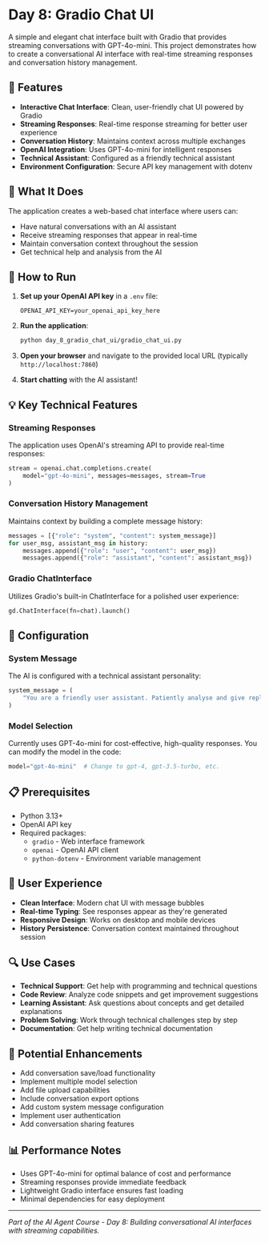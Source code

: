 # Day 8: Gradio Chat UI

A simple and elegant chat interface built with Gradio that provides streaming conversations with GPT-4o-mini. This project demonstrates how to create a conversational AI interface with real-time streaming responses and conversation history management.

## 🌟 Features

- **Interactive Chat Interface**: Clean, user-friendly chat UI powered by Gradio
- **Streaming Responses**: Real-time response streaming for better user experience
- **Conversation History**: Maintains context across multiple exchanges
- **OpenAI Integration**: Uses GPT-4o-mini for intelligent responses
- **Technical Assistant**: Configured as a friendly technical assistant
- **Environment Configuration**: Secure API key management with dotenv

## 🎯 What It Does

The application creates a web-based chat interface where users can:
- Have natural conversations with an AI assistant
- Receive streaming responses that appear in real-time
- Maintain conversation context throughout the session
- Get technical help and analysis from the AI

## 🚀 How to Run

1. **Set up your OpenAI API key** in a `.env` file:
   ```
   OPENAI_API_KEY=your_openai_api_key_here
   ```

2. **Run the application**:
   ```bash
   python day_8_gradio_chat_ui/gradio_chat_ui.py
   ```

3. **Open your browser** and navigate to the provided local URL (typically `http://localhost:7860`)

4. **Start chatting** with the AI assistant!

## 💡 Key Technical Features

### Streaming Responses
The application uses OpenAI's streaming API to provide real-time responses:
```python
stream = openai.chat.completions.create(
    model="gpt-4o-mini", messages=messages, stream=True
)
```

### Conversation History Management
Maintains context by building a complete message history:
```python
messages = [{"role": "system", "content": system_message}]
for user_msg, assistant_msg in history:
    messages.append({"role": "user", "content": user_msg})
    messages.append({"role": "assistant", "content": assistant_msg})
```

### Gradio ChatInterface
Utilizes Gradio's built-in ChatInterface for a polished user experience:
```python
gd.ChatInterface(fn=chat).launch()
```

## 🔧 Configuration

### System Message
The AI is configured with a technical assistant personality:
```python
system_message = (
    "You are a friendly user assistant. Patiently analyse and give reply technically."
)
```

### Model Selection
Currently uses GPT-4o-mini for cost-effective, high-quality responses. You can modify the model in the code:
```python
model="gpt-4o-mini"  # Change to gpt-4, gpt-3.5-turbo, etc.
```

## 📋 Prerequisites

- Python 3.13+
- OpenAI API key
- Required packages:
  - `gradio` - Web interface framework
  - `openai` - OpenAI API client
  - `python-dotenv` - Environment variable management

## 🎨 User Experience

- **Clean Interface**: Modern chat UI with message bubbles
- **Real-time Typing**: See responses appear as they're generated
- **Responsive Design**: Works on desktop and mobile devices
- **History Persistence**: Conversation context maintained throughout session

## 🔍 Use Cases

- **Technical Support**: Get help with programming and technical questions
- **Code Review**: Analyze code snippets and get improvement suggestions
- **Learning Assistant**: Ask questions about concepts and get detailed explanations
- **Problem Solving**: Work through technical challenges step by step
- **Documentation**: Get help writing technical documentation

## 🚀 Potential Enhancements

- Add conversation save/load functionality
- Implement multiple model selection
- Add file upload capabilities
- Include conversation export options
- Add custom system message configuration
- Implement user authentication
- Add conversation sharing features

## 📊 Performance Notes

- Uses GPT-4o-mini for optimal balance of cost and performance
- Streaming responses provide immediate feedback
- Lightweight Gradio interface ensures fast loading
- Minimal dependencies for easy deployment

---

*Part of the AI Agent Course - Day 8: Building conversational AI interfaces with streaming capabilities.*
